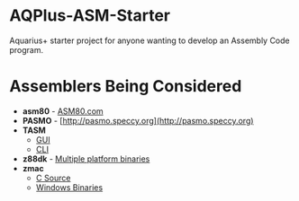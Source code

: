 # AQPlus-ASM-Starter
Aquarius+ starter project for anyone wanting to develop an Assembly Code program.

# Assemblers Being Considered
- **asm80** - [ASM80.com](https://www.asm80.com/#)
- **PASMO** - [http://pasmo.speccy.org](http://pasmo.speccy.org)
- **TASM**
  - [GUI](https://github.com/ljnath/GUI-Turbo-Assembler)
  - [CLI](https://www.ticalc.org/archives/files/fileinfo/15/1504.html)
- **z88dk** - [Multiple platform binaries](https://z88dk.org/site/)
- **zmac**
  - [C Source](https://github.com/sehugg/zmac)
  - [Windows Binaries](http://www.48k.ca/zmac.html)

